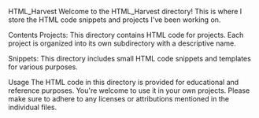 HTML_Harvest
Welcome to the HTML_Harvest directory! This is where I store the HTML code snippets and projects I've been working on.

Contents
Projects: This directory contains HTML code for projects. Each project is organized into its own subdirectory with a descriptive name.

Snippets: This directory includes small HTML code snippets and templates for various purposes.

Usage
The HTML code in this directory is provided for educational and reference purposes. You're welcome to use it in your own projects. Please make sure to adhere to any licenses or attributions mentioned in the individual files.


